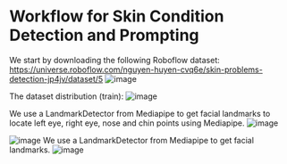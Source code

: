 # Workflow for Skin Condition Detection and Prompting

We start by downloading the following Roboflow dataset:
https://universe.roboflow.com/nguyen-huyen-cvq6e/skin-problems-detection-jp4jv/dataset/5
![image](https://github.com/user-attachments/assets/f1224235-b46d-4be1-af47-83e0ac687bbd)

The dataset distribution (train):
![image](https://github.com/user-attachments/assets/d658be38-665b-481e-91bf-27e564011bda)


We use a LandmarkDetector from Mediapipe to get facial landmarks to locate left eye, right eye, nose and chin points using Mediapipe.
![image](https://github.com/user-attachments/assets/16f723d9-4eb6-457a-92e6-e185ebf43933)

![image](https://github.com/user-attachments/assets/f2594630-b276-413e-88d7-d410d2a09037)
We use a LandmarkDetector from Mediapipe to get facial landmarks.
![image](https://github.com/user-attachments/assets/f2594630-b276-413e-88d7-d410d2a09037)
